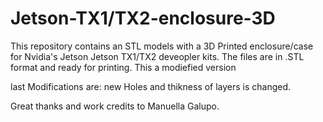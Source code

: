 # Jetson-TX1/TX2-enclosure-3D 
This repository contains an STL models with a 3D Printed enclosure/case for Nvidia's Jetson Jetson TX1/TX2 deveopler kits.
The files are in .STL format and ready for printing. This a modiefied version  


last Modifications are:
new Holes and thikness of layers is changed.

Great thanks and work credits to Manuella Galupo.
